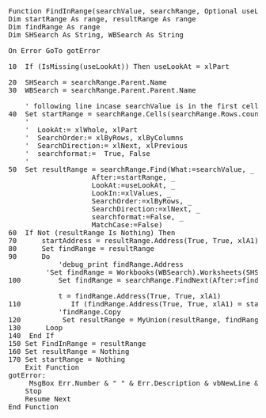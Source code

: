 <pre>
Function FindInRange(searchValue, searchRange, Optional useLookAt) As range
Dim startRange As range, resultRange As range
Dim findRange As range
Dim SHSearch As String, WBSearch As String

On Error GoTo gotError

10  If (IsMissing(useLookAt)) Then useLookAt = xlPart

20  SHSearch = searchRange.Parent.Name
30  WBSearch = searchRange.Parent.Parent.Name
    
    ' following line incase searchValue is in the first cell of the searchRange
40  Set startRange = searchRange.Cells(searchRange.Rows.count, searchRange.Columns.count)
    '
    '  LookAt:= xlWhole, xlPart
    '  SearchOrder:= xlByRows, xlByColumns
    '  SearchDirection:= xlNext, xlPrevious
    '  searchformat:=  True, False
    '
50  Set resultRange = searchRange.Find(What:=searchValue, _
                    After:=startRange, _
                    LookAt:=useLookAt, _
                    LookIn:=xlValues, _
                    SearchOrder:=xlByRows, _
                    SearchDirection:=xlNext, _
                    searchformat:=False, _
                    MatchCase:=False)
60  If Not (resultRange Is Nothing) Then
70      startAddress = resultRange.Address(True, True, xlA1)
80      Set findRange = resultRange
90      Do
            'debug_print findRange.Address
         'Set findRange = Workbooks(WBSearch).Worksheets(SHSearch).FindNext(after:=findRange)
100         Set findRange = searchRange.FindNext(After:=findRange)

            t = findRange.Address(True, True, xlA1)
110            If (findRange.Address(True, True, xlA1) = startAddress) Then Exit Do
            'findRange.Copy
120          Set resultRange = MyUnion(resultRange, findRange)
130      Loop
140  End If
150 Set FindInRange = resultRange
160 Set resultRange = Nothing
170 Set startRange = Nothing
    Exit Function
gotError:
     MsgBox Err.Number & " " & Err.Description & vbNewLine & vbNewLine & "Error on line: " & Erl, Title:="FindInRange"
    Stop
    Resume Next
End Function
</pre>
